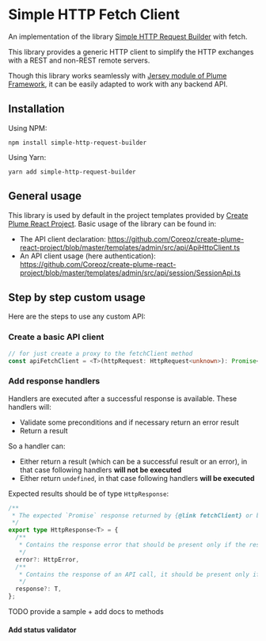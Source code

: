 Simple HTTP Fetch Client
========================
An implementation of the library [Simple HTTP Request Builder](https://github.com/Coreoz/simple-http-request-builder) with fetch.

This library provides a generic HTTP client to simplify the HTTP exchanges with a REST and non-REST remote servers.

Though this library works seamlessly with [Jersey module of Plume Framework](https://github.com/Coreoz/Plume/tree/master/plume-web-jersey), it can be easily adapted to work with any backend API.

Installation
------------
Using NPM:
```
npm install simple-http-request-builder
```

Using Yarn:
```
yarn add simple-http-request-builder
```

General usage
-------------
This library is used by default in the project templates provided by
[Create Plume React Project](https://github.com/Coreoz/create-plume-react-project).
Basic usage of the library can be found in:
- The API client declaration: <https://github.com/Coreoz/create-plume-react-project/blob/master/templates/admin/src/api/ApiHttpClient.ts>
- An API client usage (here authentication): <https://github.com/Coreoz/create-plume-react-project/blob/master/templates/admin/src/api/session/SessionApi.ts>

Step by step custom usage
-------------------------
Here are the steps to use any custom API:

### Create a basic API client
```typescript
// for just create a proxy to the fetchClient method
const apiFetchClient = <T>(httpRequest: HttpRequest<unknown>): Promise<HttpResponse<T>> => fetchClient(httpRequest);
```

### Add response handlers
Handlers are executed after a successful response is available.
These handlers will:
- Validate some preconditions and if necessary return an error result
- Return a result

So a handler can:
- Either return a result (which can be a successful result or an error), in that case following handlers **will not be executed**
- Either return `undefined`, in that case following handlers **will be executed**

Expected results should be of type `HttpResponse`:
```typescript
/**
 * The expected `Promise` response returned by {@link fetchClient} or by {@link FetchResponseHandler}
 */
export type HttpResponse<T> = {
  /**
   * Contains the response error that should be present only if the response must be considered as an error
   */
  error?: HttpError,
  /**
   * Contains the response of an API call, it should be present only if the response is not considered as an error
   */
  response?: T,
};
```

TODO provide a sample + add docs to methods

#### Add status validator
